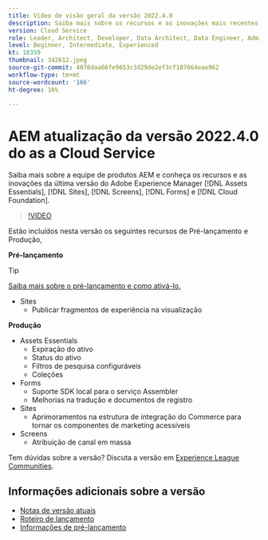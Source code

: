 ```yaml
---
title: Vídeo de visão geral da versão 2022.4.0
description: Saiba mais sobre os recursos e as inovações mais recentes da versão 2022-4-0 para Adobe Experience Manager [!DNL Assets Essentials], [!DNL Sites], [!DNL Screens], [!DNL Forms] e [!DNL Cloud Foundation].
version: Cloud Service
role: Leader, Architect, Developer, Data Architect, Data Engineer, Admin, User
level: Beginner, Intermediate, Experienced
kt: 10359
thumbnail: 342612.jpeg
source-git-commit: 4076daa66fe9653c3d29de2ef3cf187664eae962
workflow-type: tm+mt
source-wordcount: '166'
ht-degree: 16%

---
```


# AEM atualização da versão 2022.4.0 do as a Cloud Service

Saiba mais sobre a equipe de produtos AEM e conheça os recursos e as inovações da última versão do Adobe Experience Manager [!DNL Assets Essentials], [!DNL Sites], [!DNL Screens], [!DNL Forms] e [!DNL Cloud Foundation].

>[!VIDEO](https://video.tv.adobe.com/v/342612/?quality=12&learn=on)

Estão incluídos nesta versão os seguintes recursos de Pré-lançamento e Produção,

**Pré-lançamento**

>[!TIP]
>
>[Saiba mais sobre o pré-lançamento e como ativá-lo.](https://experienceleague.adobe.com/docs/experience-manager-cloud-service/content/release-notes/prerelease.html?lang=pt-BR)

* Sites
   * Publicar fragmentos de experiência na visualização

**Produção**

* Assets Essentials
   * Expiração do ativo
   * Status do ativo
   * Filtros de pesquisa configuráveis
   * Coleções
* Forms
   * Suporte SDK local para o serviço Assembler
   * Melhorias na tradução e documentos de registro
* Sites
   * Aprimoramentos na estrutura de integração do Commerce para tornar os componentes de marketing acessíveis
* Screens
   * Atribuição de canal em massa

Tem dúvidas sobre a versão?  Discuta a versão em [Experience League Communities](https://adobe.ly/3LO0gOo).

## Informações adicionais sobre a versão

* [Notas de versão atuais](https://experienceleague.adobe.com/docs/experience-manager-cloud-service/content/release-notes/home.html)
* [Roteiro de lançamento](https://experienceleague.adobe.com/docs/experience-manager-release-information/aem-release-updates/update-releases-roadmap.html?lang=pt-BR)
* [Informações de pré-lançamento](https://experienceleague.adobe.com/docs/experience-manager-cloud-service/content/release-notes/prerelease.html)
